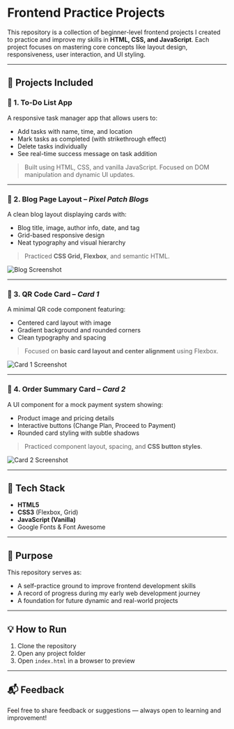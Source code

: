 # Frontend Practice Projects

This repository is a collection of beginner-level frontend projects I created to practice and improve my skills in **HTML, CSS, and JavaScript**. Each project focuses on mastering core concepts like layout design, responsiveness, user interaction, and UI styling.

---

## 🧩 Projects Included

### 📌 1. To-Do List App
A responsive task manager app that allows users to:
- Add tasks with name, time, and location
- Mark tasks as completed (with strikethrough effect)
- Delete tasks individually
- See real-time success message on task addition
> Built using HTML, CSS, and vanilla JavaScript. Focused on DOM manipulation and dynamic UI updates.

---

### 📌 2. Blog Page Layout – *Pixel Patch Blogs*
A clean blog layout displaying cards with:
- Blog title, image, author info, date, and tag
- Grid-based responsive design
- Neat typography and visual hierarchy  
> Practiced **CSS Grid, Flexbox**, and semantic HTML.

![Blog Screenshot](relative/path/or/full/github/url)

---

### 📌 3. QR Code Card – *Card 1*
A minimal QR code component featuring:
- Centered card layout with image
- Gradient background and rounded corners
- Clean typography and spacing  
> Focused on **basic card layout and center alignment** using Flexbox.

![Card 1 Screenshot](relative/path/or/full/github/url)

---

### 📌 4. Order Summary Card – *Card 2*
A UI component for a mock payment system showing:
- Product image and pricing details
- Interactive buttons (Change Plan, Proceed to Payment)
- Rounded card styling with subtle shadows  
> Practiced component layout, spacing, and **CSS button styles**.

![Card 2 Screenshot](relative/path/or/full/github/url)

---

## 🚀 Tech Stack

- **HTML5**
- **CSS3** (Flexbox, Grid)
- **JavaScript (Vanilla)**
- Google Fonts & Font Awesome

---

## 🎯 Purpose

This repository serves as:
- A self-practice ground to improve frontend development skills
- A record of progress during my early web development journey
- A foundation for future dynamic and real-world projects

---

## 💡 How to Run

1. Clone the repository  
2. Open any project folder 
3. Open `index.html` in a browser to preview

---

## 📬 Feedback

Feel free to share feedback or suggestions — always open to learning and improvement!


